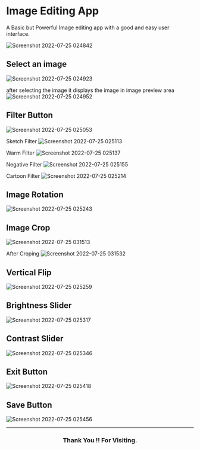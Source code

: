 # Image Editing App
A Basic but Powerful Image editing app with a good and easy user interface.


![Screenshot 2022-07-25 024842](https://user-images.githubusercontent.com/82190152/180666581-ccd30f12-ce0d-4d93-b7ca-1b08518c6d0a.png)

## Select an image
![Screenshot 2022-07-25 024923](https://user-images.githubusercontent.com/82190152/180666587-eea25b63-e9f8-4099-ae5f-44337dea5293.png)

after selecting the image it displays the image in image preview area
![Screenshot 2022-07-25 024952](https://user-images.githubusercontent.com/82190152/180666591-8ca5707f-4357-4cf1-9c39-067b48b4ab2b.png)

## Filter Button
![Screenshot 2022-07-25 025053](https://user-images.githubusercontent.com/82190152/180666593-ebfb3be3-d487-4535-ac39-000cbfdaef9b.png)

Sketch Filter
![Screenshot 2022-07-25 025113](https://user-images.githubusercontent.com/82190152/180666596-72faa35d-19d9-4482-aae6-2598a0911e44.png)

Warm Filter
![Screenshot 2022-07-25 025137](https://user-images.githubusercontent.com/82190152/180666598-ea629459-2c3e-4e9e-98ac-7209f7030db4.png)

Negative Filter
![Screenshot 2022-07-25 025155](https://user-images.githubusercontent.com/82190152/180666604-dcd3c267-26db-4ff0-a8cd-08ce07106ae9.png)

Cartoon Filter
![Screenshot 2022-07-25 025214](https://user-images.githubusercontent.com/82190152/180666605-aa82d7a8-692a-442c-befb-b1bea522da2e.png)

## Image Rotation
![Screenshot 2022-07-25 025243](https://user-images.githubusercontent.com/82190152/180666607-152e5204-f7af-44dd-8a0d-c2ac0c0b5ce5.png)

## Image Crop
![Screenshot 2022-07-25 031513](https://user-images.githubusercontent.com/82190152/180667070-f082edf6-43a4-46b9-8c19-4b1104058ae4.png)

After Croping
![Screenshot 2022-07-25 031532](https://user-images.githubusercontent.com/82190152/180667912-517790cb-1f04-438c-ab5b-c78a5ed23af3.png)

## Vertical Flip
![Screenshot 2022-07-25 025259](https://user-images.githubusercontent.com/82190152/180666608-7806cf23-e610-4064-aba9-963168fa6dae.png)

## Brightness Slider
![Screenshot 2022-07-25 025317](https://user-images.githubusercontent.com/82190152/180666612-bca23000-43fb-4f58-96b8-99647a11b4ef.png)

## Contrast Slider
![Screenshot 2022-07-25 025346](https://user-images.githubusercontent.com/82190152/180666613-fc5bcf6e-7deb-4a6e-a9fe-eb2a00972bdf.png)

## Exit Button
![Screenshot 2022-07-25 025418](https://user-images.githubusercontent.com/82190152/180666615-c394843e-f4de-4782-9163-bce241913889.png)

## Save Button
![Screenshot 2022-07-25 025456](https://user-images.githubusercontent.com/82190152/180666617-3e46b1f6-c4c5-435d-be0c-9d1660497a4a.png)

<hr>

<h3 align="center"> Thank You !! For Visiting.</h3>
   

